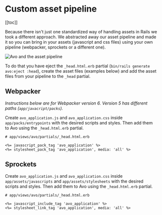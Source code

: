 # Custom asset pipeline

[[toc]]

Because there isn't just one standardized way of handling assets in Rails we took a different approach. We abstracted away our asset pipeline and made it so you can bring in your assets (javascript and css files) using your own pipeline (webpacker, sprockets or a different one).

<img :src="('/assets/img/asset-pipeline.jpg')" alt="Avo and the asset pipeline" class="border mb-4" />

To do that you have eject the `_head.html.erb` partial (`bin/rails generate avo:eject :head`), create the asset files (examples below) and add the asset files from your pipeline to the `_head` partial.

## Webpacker

*Instructions below are for Webpacker version 6. Version 5 has different paths (`app/javacript/packs`).*

Create `avo_application.js` and `avo_application.css` inside `app/packs/entrypoints` with the desired scripts and styles.
Then add them to Avo using the `_head.html.erb` partial.

```erb
# app/views/avo/partials/_head.html.erb

<%= javascript_pack_tag 'avo_application' %>
<%= stylesheet_pack_tag 'avo_application', media: 'all' %>
```

## Sprockets

Create `avo_application.js` and `avo_application.css` inside `app/assets/javascripts` and `app/assets/stylesheets` with the desired scripts and styles.
Then add them to Avo using the `_head.html.erb` partial.

```erb
# app/views/avo/partials/_head.html.erb

<%= javascript_include_tag 'avo_application' %>
<%= stylesheet_link_tag 'avo_application', media: 'all' %>
```
